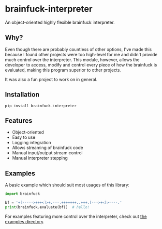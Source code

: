 # brainfuck-interpreter
An object-oriented highly flexible brainfuck interpreter.

## Why?
Even though there are probably countless of other options,
I've made this because I found other projects were too high-level for me
and didn't provide much control over the interpreter.
This module, however, allows the developer to access, modify and
control every piece of how the brainfuck is evaluated, making this
program superior to other projects.

It was also a fun project to work on in general.

## Installation
```pip install brainfuck-interpreter```

## Features
* Object-oriented
* Easy to use
* Logging integration
* Allows streaming of brainfuck code
* Manual input/output stream control
* Manual interpreter stepping

## Examples
A basic example which should suit most usages of this library:
```python
import brainfuck

bf = '+[----->+++<]>+.---.+++++++..+++.[--->+<]>----.'
print(brainfuck.evaluate(bf))  # hello!
```
For examples featuring more control over the interpreter,
check out [the examples directory](examples).
